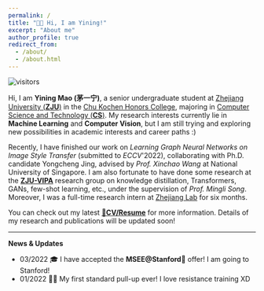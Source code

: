 ```yaml
---
permalink: /
title: "👧🏻 Hi, I am Yining!"
excerpt: "About me"
author_profile: true
redirect_from: 
  - /about/
  - /about.html
---
```

![visitors](https://visitor-badge.laobi.icu/badge?page_id=yining-mao.github.io)

Hi, I am **Yining Mao (茅一宁)**, a senior undergraduate student at [Zhejiang University (**ZJU**)](https://www.zju.edu.cn/english/) in the [Chu Kochen Honors College](http://ckc.zju.edu.cn/ckcen/main.psp), majoring in [Computer Science and Technology (**CS**)](http://www.en.cs.zju.edu.cn/). My research interests currently lie in **Machine Learning** and **Computer Vision**, but I am still trying and exploring new possibilities in academic interests and career paths :)

Recently, I have finished our work on *Learning Graph Neural Networks on Image Style Transfer* (submitted to *ECCV*'2022), collaborating with Ph.D. candidate Yongcheng Jing, advised by *Prof. Xinchao Wang* at National University of Singapore. I am also fortunate to have done some research at the [**ZJU-VIPA**](https://www.vipazoo.cn/) research group on knowledge distillation,  Transformers, GANs, few-shot learning, etc., under the supervision of *Prof. Mingli Song*. Moreover, I was a full-time research intern at [Zhejiang Lab](https://en.zhejianglab.com/) for six months.

You can check out my latest [**📝CV/Resume**](/files/YiningMao-CV.pdf) for more information. Details of my research and publications will be updated soon!

----

**News & Updates**

* 03/2022 🎓 I have accepted the **MSEE@Stanford🏫** offer! I am going to Stanford!
* 01/2022 🏋️‍♂️ My first standard pull-up ever! I love resistance training XD

